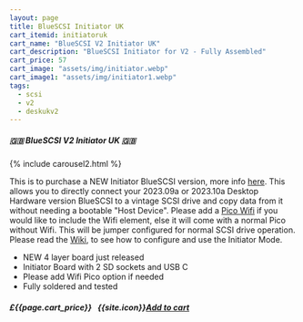 ```yaml
---
layout: page
title: BlueSCSI Initiator UK
cart_itemid: initiatoruk
cart_name: "BlueSCSI V2 Initiator UK"
cart_description: "BlueSCSI Initiator for V2 - Fully Assembled"
cart_price: 57
cart_image: "assets/img/initiator.webp"
cart_image1: "assets/img/initiator1.webp"
tags: 
  - scsi
  - v2
  - deskukv2
---
```


##### 🇬🇧 BlueSCSI V2 Initiator UK 🇬🇧

{% include carousel2.html %}

This is to purchase a NEW Initiator BlueSCSI version, more info <a href="https://github.com/BlueSCSI/BlueSCSI-v2/wiki/Initiator-Mode" target="_blank">here</a>. This allows you to directly connect your 2023.09a or 2023.10a Desktop Hardware version BlueSCSI to a vintage SCSI drive and copy data from it without needing a bootable "Host Device". Please add a [Pico Wifi](/picowifi) if you would like to  include the Wifi element, else it will come with a normal Pico without Wifi. This will be jumper configured for normal SCSI drive operation. Please read the <a href="https://github.com/BlueSCSI/BlueSCSI-v2/wiki/Initiator-Mode" target="_blank">Wiki</a>, to see how to configure and use the Initiator Mode.

* NEW 4 layer board just released
* Initiator Board with 2 SD sockets and USB C
* Please add Wifi Pico option if needed
* Fully soldered and tested


##### £{{page.cart_price}} &nbsp; {{site.icon}}[Add to cart](/cart#{{page.cart_itemid}})